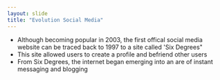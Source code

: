 ```yaml
---
layout: slide
title: "Evolution Social Media"
---
```


* Although becoming popular in 2003, the first offical social media website can be traced back to 1997 to a site called 'Six Degrees"
* This site allowed users to create a profile and befriend other users
* From Six Degrees, the internet began emerging into an are of instant messaging and blogging
